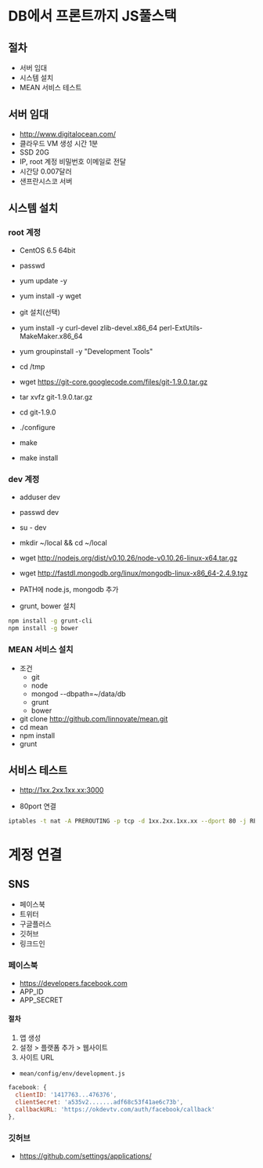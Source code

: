 # DB에서 프론트까지 JS풀스택

## 절차
- 서버 임대
- 시스템 설치
- MEAN 서비스 테스트

## 서버 임대
- http://www.digitalocean.com/
- 클라우드 VM 생성 시간 1분
- SSD 20G
- IP, root 계정 비밀번호 이메일로 전달
- 시간당 0.007달러
- 샌프란시스코 서버

## 시스템 설치
### root 계정
- CentOS 6.5 64bit
- passwd
- yum update -y
- yum install -y wget

- git 설치(선택)
- yum install -y curl-devel zlib-devel.x86_64 perl-ExtUtils-MakeMaker.x86_64
- yum groupinstall -y "Development Tools"
- cd /tmp
- wget https://git-core.googlecode.com/files/git-1.9.0.tar.gz
- tar xvfz git-1.9.0.tar.gz
- cd git-1.9.0
- ./configure
- make
- make install

### dev 계정
- adduser dev
- passwd dev
- su - dev

- mkdir ~/local && cd ~/local
- wget http://nodejs.org/dist/v0.10.26/node-v0.10.26-linux-x64.tar.gz
- wget http://fastdl.mongodb.org/linux/mongodb-linux-x86_64-2.4.9.tgz
- PATH에 node.js, mongodb 추가
- grunt, bower 설치
```sh
npm install -g grunt-cli
npm install -g bower
```


### MEAN 서비스 설치
- 조건
  - git
  - node
  - mongod --dbpath=~/data/db
  - grunt
  - bower
- git clone http://github.com/linnovate/mean.git
- cd mean
- npm install
- grunt

## 서비스 테스트
- http://1xx.2xx.1xx.xx:3000

- 80port 연결
```sh
iptables -t nat -A PREROUTING -p tcp -d 1xx.2xx.1xx.xx --dport 80 -j REDIRECT --to-port 3000
```

# 계정 연결
## SNS
- 페이스북
- 트위터
- 구글플러스
- 깃허브
- 링크드인

### 페이스북
- https://developers.facebook.com
- APP_ID
- APP_SECRET

#### 절차
1. 앱 생성
2. 설정 > 플랫폼 추가 > 웹사이트
3. 사이트 URL

- `mean/config/env/development.js`
```js
facebook: {
  clientID: '1417763...476376',
  clientSecret: 'a535v2.......adf68c53f41ae6c73b',
  callbackURL: 'https://okdevtv.com/auth/facebook/callback'
},
```

### 깃허브
- https://github.com/settings/applications/


